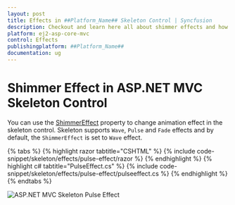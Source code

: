 ```yaml
---
layout: post
title: Effects in ##Platform_Name## Skeleton Control | Syncfusion
description: Checkout and learn here all about shimmer effects and how to use them in ##Platform_Name## Skeleton control of Syncfusion Essential JS 2 and more details.
platform: ej2-asp-core-mvc
control: Effects
publishingplatform: ##Platform_Name##
documentation: ug
---
```


# Shimmer Effect in ASP.NET MVC Skeleton Control

You can use the [ShimmerEffect](https://help.syncfusion.com/cr/aspnetmvc-js2/Syncfusion.EJ2.Notifications.Skeleton.html#Syncfusion_EJ2_Notifications_Skeleton_ShimmerEffect) property to change animation effect in the skeleton control. Skeleton supports `Wave`, `Pulse` and `Fade` effects and by default, the `ShimmerEffect` is set to `Wave` effect.

{% tabs %}
{% highlight razor tabtitle="CSHTML" %}
{% include code-snippet/skeleton/effects/pulse-effect/razor %}
{% endhighlight %}
{% highlight c# tabtitle="PulseEffect.cs" %}
{% include code-snippet/skeleton/effects/pulse-effect/pulseeffect.cs %}
{% endhighlight %}
{% endtabs %}

![ASP.NET MVC Skeleton Pulse Effect](images/skeleton-pulse-effect.png)